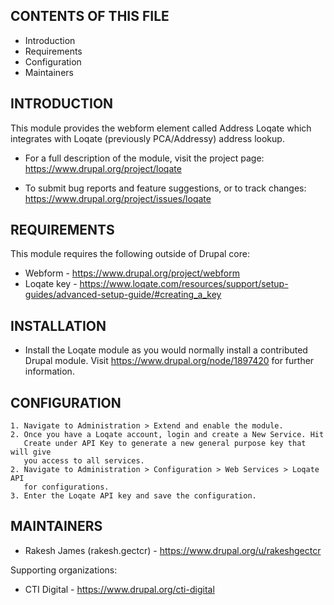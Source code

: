 CONTENTS OF THIS FILE
---------------------

 * Introduction
 * Requirements
 * Configuration
 * Maintainers


INTRODUCTION
------------

This module provides the webform element called Address Loqate which integrates
with Loqate (previously PCA/Addressy) address lookup.

 * For a full description of the module, visit the project page:
   https://www.drupal.org/project/loqate

 * To submit bug reports and feature suggestions, or to track changes:
   https://www.drupal.org/project/issues/loqate


REQUIREMENTS
------------

This module requires the following outside of Drupal core:

 * Webform - https://www.drupal.org/project/webform
 * Loqate key -
   https://www.loqate.com/resources/support/setup-guides/advanced-setup-guide/#creating_a_key


INSTALLATION
------------

 * Install the Loqate module as you would normally install a contributed
   Drupal module. Visit https://www.drupal.org/node/1897420 for further
   information.


CONFIGURATION
-------------

    1. Navigate to Administration > Extend and enable the module.
    2. Once you have a Loqate account, login and create a New Service. Hit
       Create under API Key to generate a new general purpose key that will give
       you access to all services.
    2. Navigate to Administration > Configuration > Web Services > Loqate API
       for configurations.
    3. Enter the Loqate API key and save the configuration.


MAINTAINERS
-----------

 * Rakesh James (rakesh.gectcr) - https://www.drupal.org/u/rakeshgectcr

Supporting organizations:

 * CTI Digital - https://www.drupal.org/cti-digital
